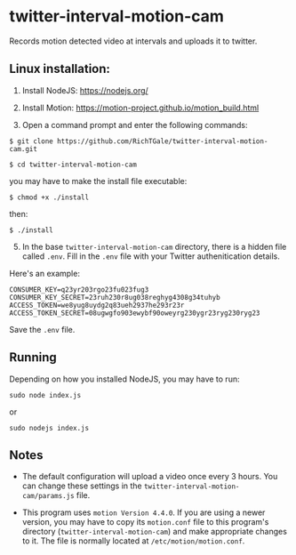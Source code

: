 # twitter-interval-motion-cam
Records motion detected video at intervals and uploads it to twitter.

## Linux installation:

1. Install NodeJS: https://nodejs.org/

2. Install Motion: https://motion-project.github.io/motion_build.html

3. Open a command prompt and enter the following commands:
```
$ git clone https://github.com/RichTGale/twitter-interval-motion-cam.git

$ cd twitter-interval-motion-cam
```
you may have to make the install file executable:
```
$ chmod +x ./install
```
then:
```
$ ./install
```

5. In the base ```twitter-interval-motion-cam``` directory, there is a hidden file called ```.env```. Fill in the ```.env``` file with your Twitter authenitication details.<br /> 

Here's an example:
```
CONSUMER_KEY=q23yr203rgo23fu023fug3 
CONSUMER_KEY_SECRET=23ruh230r8ug038reghyg4308g34tuhyb
ACCESS_TOKEN=we8yug8uydg2q83ueh2937he293r23r
ACCESS_TOKEN_SECRET=08ugwgfo903ewybf90oweyrg230ygr23ryg230ryg23  
```
Save the ```.env``` file.

## Running
Depending on how you installed NodeJS, you may have to run:
```
sudo node index.js
```
or
```
sudo nodejs index.js
```

## Notes
 - The default configuration will upload a video once every 3 hours. You can change these settings in the ```twitter-interval-motion-cam/params.js``` file.
 
 - This program uses ```motion Version 4.4.0```. If you are using a newer version, you may have to copy its ```motion.conf``` file to this program's directory (```twitter-interval-motion-cam```) and make appropriate changes to it. The file is normally located at ```/etc/motion/motion.conf```.
